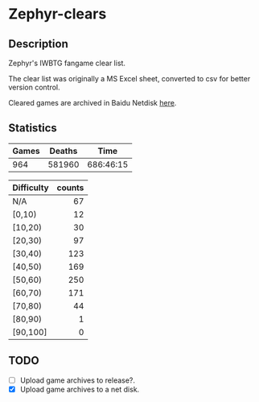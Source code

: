 # Zephyr-clears

## Description

Zephyr's IWBTG fangame clear list.

The clear list was originally a MS Excel sheet, converted to csv for better version control.

Cleared games are archived in Baidu Netdisk [here](https://pan.baidu.com/s/1NnC4ruSC20DKJzFJY-RZxw?pwd=hsrp).

## Statistics

| Games | Deaths | Time      |
| ----- | ------ | --------- |
| 964   | 581960 | 686:46:15 |

| Difficulty | counts |
|:-----------|-------:|
| N/A        |     67 |
| [0,10)     |     12 |
| [10,20)    |     30 |
| [20,30)    |     97 |
| [30,40)    |    123 |
| [40,50)    |    169 |
| [50,60)    |    250 |
| [60,70)    |    171 |
| [70,80)    |     44 |
| [80,90)    |      1 |
| [90,100]   |      0 |

## TODO

- [ ] Upload game archives to release?.
- [x] Upload game archives to a net disk.
